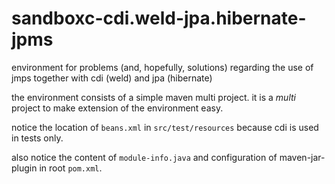# sandboxc-cdi.weld-jpa.hibernate-jpms
environment for problems (and, hopefully, solutions) regarding the use of jmps together with cdi (weld) and jpa (hibernate)

the environment consists of a simple maven multi project. it is a _multi_ project to make extension of the environment easy.

notice the location of ```beans.xml``` in ```src/test/resources``` because cdi is used in tests only.

also notice the content of ```module-info.java``` and configuration of maven-jar-plugin in root ```pom.xml```.
